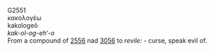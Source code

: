 <body>
  <p>G2551<br>  κακολογέω  <br> kakologeō  <br><i>kak-ol-og-eh‘-o </i><br>From a compound of <a href="g2556.htm">2556</a> nad <a href="g3056.htm">3056</a>  to <i>revile:</i> - curse, speak evil of.<br></p>
 </body>